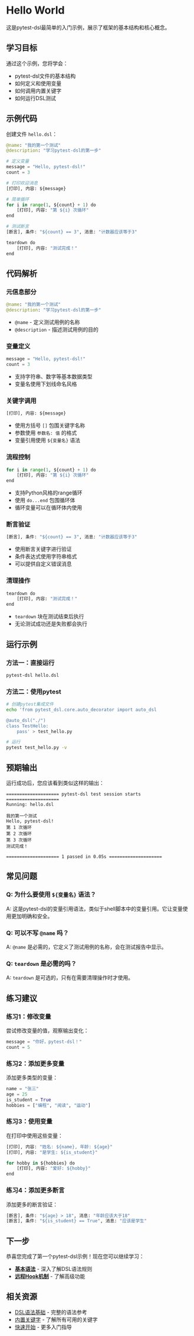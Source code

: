 # Hello World

这是pytest-dsl最简单的入门示例，展示了框架的基本结构和核心概念。

## 学习目标

通过这个示例，您将学会：

- pytest-dsl文件的基本结构
- 如何定义和使用变量
- 如何调用内置关键字
- 如何运行DSL测试

## 示例代码

创建文件 `hello.dsl`：

```python
@name: "我的第一个测试"
@description: "学习pytest-dsl的第一步"

# 定义变量
message = "Hello, pytest-dsl!"
count = 3

# 打印欢迎消息
[打印], 内容: ${message}

# 简单循环
for i in range(1, ${count} + 1) do
    [打印], 内容: "第 ${i} 次循环"
end

# 测试断言
[断言], 条件: "${count} == 3", 消息: "计数器应该等于3"

teardown do
    [打印], 内容: "测试完成！"
end
```

## 代码解析

### 元信息部分

```python
@name: "我的第一个测试"
@description: "学习pytest-dsl的第一步"
```

- `@name` - 定义测试用例的名称
- `@description` - 描述测试用例的目的

### 变量定义

```python
message = "Hello, pytest-dsl!"
count = 3
```

- 支持字符串、数字等基本数据类型
- 变量名使用下划线命名风格

### 关键字调用

```python
[打印], 内容: ${message}
```

- 使用方括号 `[]` 包围关键字名称
- 参数使用 `参数名: 值` 的格式
- 变量引用使用 `${变量名}` 语法

### 流程控制

```python
for i in range(1, ${count} + 1) do
    [打印], 内容: "第 ${i} 次循环"
end
```

- 支持Python风格的range循环
- 使用 `do...end` 包围循环体
- 循环变量可以在循环体内使用

### 断言验证

```python
[断言], 条件: "${count} == 3", 消息: "计数器应该等于3"
```

- 使用断言关键字进行验证
- 条件表达式使用字符串格式
- 可以提供自定义错误消息

### 清理操作

```python
teardown do
    [打印], 内容: "测试完成！"
end
```

- `teardown` 块在测试结束后执行
- 无论测试成功还是失败都会执行

## 运行示例

### 方法一：直接运行

```bash
pytest-dsl hello.dsl
```

### 方法二：使用pytest

```bash
# 创建pytest集成文件
echo 'from pytest_dsl.core.auto_decorator import auto_dsl

@auto_dsl("./")
class TestHello:
    pass' > test_hello.py

# 运行
pytest test_hello.py -v
```

## 预期输出

运行成功后，您应该看到类似这样的输出：

```
==================== pytest-dsl test session starts ====================
Running: hello.dsl

我的第一个测试
Hello, pytest-dsl!
第 1 次循环
第 2 次循环
第 3 次循环
测试完成！

==================== 1 passed in 0.05s ====================
```

## 常见问题

### Q: 为什么要使用 `${变量名}` 语法？

A: 这是pytest-dsl的变量引用语法，类似于shell脚本中的变量引用。它让变量使用更加明确和安全。

### Q: 可以不写 `@name` 吗？

A: `@name` 是必需的，它定义了测试用例的名称，会在测试报告中显示。

### Q: `teardown` 是必需的吗？

A: `teardown` 是可选的，只有在需要清理操作时才使用。

## 练习建议

### 练习1：修改变量

尝试修改变量的值，观察输出变化：

```python
message = "你好，pytest-dsl！"
count = 5
```

### 练习2：添加更多变量

添加更多类型的变量：

```python
name = "张三"
age = 25
is_student = True
hobbies = ["编程", "阅读", "运动"]
```

### 练习3：使用变量

在打印中使用这些变量：

```python
[打印], 内容: "姓名: ${name}, 年龄: ${age}"
[打印], 内容: "是学生: ${is_student}"

for hobby in ${hobbies} do
    [打印], 内容: "爱好: ${hobby}"
end
```

### 练习4：添加更多断言

添加更多的断言验证：

```python
[断言], 条件: "${age} > 18", 消息: "年龄应该大于18"
[断言], 条件: "${is_student} == True", 消息: "应该是学生"
```

## 下一步

恭喜您完成了第一个pytest-dsl示例！现在您可以继续学习：

- **[基本语法](./basic-syntax)** - 深入了解DSL语法规则
- **[远程Hook机制](./remote-hooks)** - 了解高级功能

## 相关资源

- [DSL语法基础](/guide/dsl-syntax) - 完整的语法参考
- [内置关键字](/guide/builtin-keywords) - 了解所有可用的关键字
- [快速开始](/guide/getting-started) - 更多入门指导 